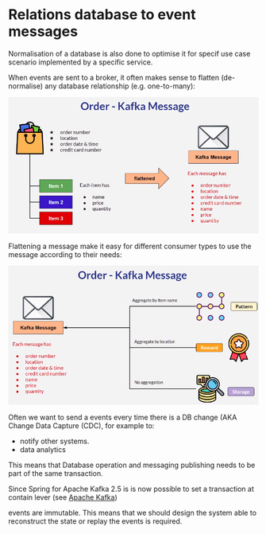 # Relations database to event messages

Normalisation of a database is also done to optimise it for specif use case scenario implemented by a specific service.

When events are sent to a broker, it often makes sense to flatten (de-normalise) any database relationship (e.g. one-to-many):

![](<../../../.gitbook/assets/image (8) (1) (1) (1) (1) (1) (1) (1).png>)

Flattening a message make it easy for different consumer types to use the message according to their needs:

![](<../../../.gitbook/assets/image (3) (1) (1) (1) (1) (1) (1) (1) (1) (1).png>)

Often we want to send a events every time there is a DB change (AKA Change Data Capture (CDC), for example to:

* notify other systems.
* data analytics

This means that Database operation and messaging publishing needs to be part of the same transaction.

Since Spring for Apache Kafka 2.5 is is now possible to set a transaction at contain lever (see [Apache Kafka](../../technologies/kafka.md))

events are immutable. This means that we should design the system able to reconstruct the state or replay the events is required.
